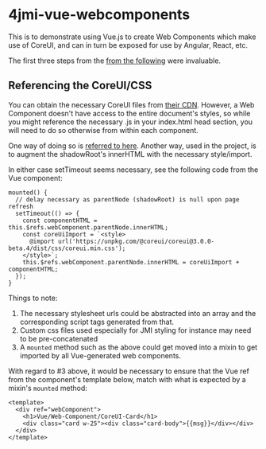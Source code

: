 # 4jmi-vue-webcomponents
This is to demonstrate using Vue.js to create Web Components which make use of CoreUI, and can in turn be exposed for use by Angular, React, etc.

The first three steps from the [from the following](https://medium.com/@royprins/get-started-with-vue-web-components-593b3d5b3200) were invaluable.

## Referencing the CoreUI/CSS
You can obtain the necessary CoreUI files from [their CDN](https://coreui.io/docs/getting-started/download/#coreui-cdn).  However, a Web Component doesn't have access to the entire document's styles, so while you might reference the necessary .js in your index.html head section, you will need to do so otherwise from within each component.  

One way of doing so is [referred to here](https://developer.mozilla.org/en-US/docs/Web/Web_Components/Using_shadow_DOM).  Another way, used in the project, is to augment the shadowRoot's innerHTML with the necessary style/import.

In either case setTimeout seems necessary, see the following code from the Vue component:

```
mounted() {
  // delay necessary as parentNode (shadowRoot) is null upon page refresh
  setTimeout(() => {
    const componentHTML = this.$refs.webComponent.parentNode.innerHTML;
    const coreUiImport = `<style> 
      @import url('https://unpkg.com/@coreui/coreui@3.0.0-beta.4/dist/css/coreui.min.css');
    </style>`;
    this.$refs.webComponent.parentNode.innerHTML = coreUiImport + componentHTML;   		
  });
}
```

Things to note:
1. The necessary stylesheet urls could be abstracted into an array and the corresponding script tags generated from that.
2. Custom css files used especially for JMI styling for instance may need to be pre-concatenated
3. A `mounted` method such as the above could get moved into a mixin to get imported by all Vue-generated web components.

With regard to #3 above, it would be necessary to ensure that the Vue ref from the component's template below, match with what is expected by a mixin's `mounted` method:

```
<template>
  <div ref="webComponent">
    <h1>Vue/Web-Component/CoreUI-Card</h1>
	<div class="card w-25"><div class="card-body">{{msg}}</div></div>
  </div>
</template>
```
